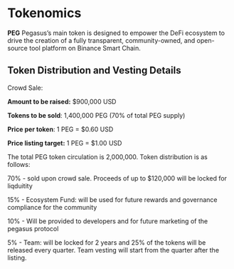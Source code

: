# Tokenomics

**PEG** Pegasus’s main token is designed to empower the DeFi ecosystem to drive the creation of a fully transparent, community-owned, and open-source tool platform on Binance Smart Chain.

## **Token Distribution and Vesting Details** <a id="token-distribution-and-vesting-details"></a>

Crowd Sale:

**Amount to be raised:** $900,000 USD

**Tokens to be sold**: 1,400,000 PEG \(70% of total PEG supply\)

**Price per token**: 1 PEG = $0.60 USD

**Price listing target:** 1 PEG = $1.00 USD



The total PEG token circulation is 2,000,000. Token distribution is as follows:

70% - sold upon crowd sale. Proceeds of up to $120,000 will be locked for liqduitity

15% - Ecosystem Fund: will be used for future rewards and governance compliance for the community

10% - Will be provided to developers and for future marketing of the pegasus protocol

5% - Team: will be locked for 2 years and 25% of the tokens will be released every quarter. Team vesting will start from the quarter after the listing.

